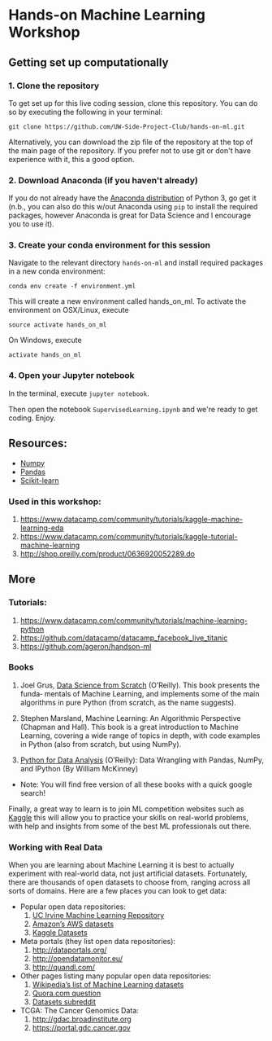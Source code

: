 # Hands-on Machine Learning Workshop

## Getting set up computationally

### 1. Clone the repository

To get set up for this live coding session, clone this repository. You can do so by executing the following in your terminal:

```
git clone https://github.com/UW-Side-Project-Club/hands-on-ml.git
```

Alternatively, you can download the zip file of the repository at the top of the main page of the repository. If you prefer not to use git or don't have experience with it, this a good option.

### 2. Download Anaconda (if you haven't already)

If you do not already have the [Anaconda distribution](https://www.anaconda.com/download/) of Python 3, go get it (n.b., you can also do this w/out Anaconda using `pip` to install the required packages, however Anaconda is great for Data Science and I encourage you to use it).

### 3. Create your conda environment for this session

Navigate to the relevant directory `hands-on-ml` and install required packages in a new conda environment:

```
conda env create -f environment.yml
```

This will create a new environment called hands_on_ml. To activate the environment on OSX/Linux, execute

```
source activate hands_on_ml
```
On Windows, execute

```
activate hands_on_ml
```


### 4. Open your Jupyter notebook

In the terminal, execute `jupyter notebook`.

Then open the notebook `SupervisedLearning.ipynb` and we're ready to get coding. Enjoy.

## Resources:

 * [Numpy](www.numpy.org/)
 * [Pandas](pandas.pydata.org/)
 * [Scikit-learn](scikit-learn.org/)

### Used in this workshop:

1. https://www.datacamp.com/community/tutorials/kaggle-machine-learning-eda
2. https://www.datacamp.com/community/tutorials/kaggle-tutorial-machine-learning
3. http://shop.oreilly.com/product/0636920052289.do

## More 

### Tutorials:

1. https://www.datacamp.com/community/tutorials/machine-learning-python
2. https://github.com/datacamp/datacamp_facebook_live_titanic 
3. https://github.com/ageron/handson-ml 

### Books 

1. Joel Grus, [Data Science from Scratch](http://shop.oreilly.com/product/0636920033400.do) (O’Reilly). This book presents the funda‐ mentals of Machine Learning, and implements some of the main algorithms in pure Python (from scratch, as the name suggests).

2. Stephen Marsland, Machine Learning: An Algorithmic Perspective (Chapman and Hall). This book is a great introduction to Machine Learning, covering a wide range of topics in depth, with code examples in Python (also from scratch, but using NumPy).

3. [Python for Data Analysis](http://shop.oreilly.com/product/0636920023784.do) (O’Reilly): Data Wrangling with Pandas, NumPy, and IPython (By William McKinney)

* Note: You will find free version of all these books with a quick google search!

Finally, a great way to learn is to join ML competition websites such as [Kaggle](https://www.kaggle.com) this will allow you to practice your skills on real-world problems, with help and insights from some of the best ML professionals out there.

### Working with Real Data

When you are learning about Machine Learning it is best to actually experiment with real-world data, not just artificial datasets. Fortunately, there are thousands of open datasets to choose from, ranging across all sorts of domains. Here are a few places you can look to get data:

* Popular open data repositories:
    1. [UC Irvine Machine Learning Repository](http://archive.ics.uci.edu/ml/index.php)
    2. [Amazon’s AWS datasets](https://registry.opendata.aws)
    3. [Kaggle Datasets](https://www.kaggle.com/datasets)
* Meta portals (they list open data repositories): 
    1. http://dataportals.org/
    2. http://opendatamonitor.eu/
    3. http://quandl.com/
* Other pages listing many popular open data repositories: 
    1. [Wikipedia’s list of Machine Learning datasets](https://en.wikipedia.org/wiki/List_of_datasets_for_machine_learning_research)
    2. [Quora.com question](https://www.quora.com/Where-can-I-find-large-datasets-open-to-the-public)
    3. [Datasets subreddit](https://www.reddit.com/r/datasets)
* TCGA: The Cancer Genomics Data: 
    1. http://gdac.broadinstitute.org
    2. https://portal.gdc.cancer.gov 